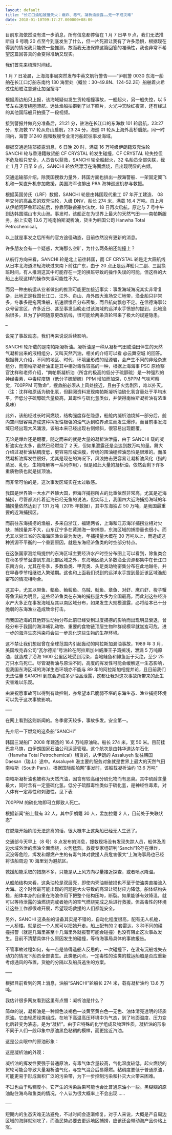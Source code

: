 ```yaml
---
layout: default
title: "长江口油船被撞失火：爆炸、毒气、凝析油泄露……无一不成灾难"
date: 2018-01-10T09:17:27.000000+08:00
---
```


目前东海依然没有进一步消息，所有信息都停留在 1 月 7 日早 9 点，我们无法推断自 6 号晚 20 点至今到底发生了什么，但一片死寂让我有了许多恐惧，根据现在得到的情况我只能做一些推测，故而我无法保障这篇回答的准确性，我也非常不希望这篇回答真的会变得准确又现实。

我们首先来梳理时间线。

1 月 7 日凌晨，上海海事局突然发布中英文航行警告——“沪航警 0030 东海一船舶在长江口灯船东南约 130 海里处（概位：30-49.8N、124-52.2E）船舶着火希过往船舶注意避让加强搜寻”

根据周边船只上报，该海域疑似发生货轮相撞事故，一船起火，另一船失控，以 5 节左右速度绕圈漂航。远处渔船拍摄到了以下照片，火光冲天映红夜空，还有经过的其他国际船只拍摄了一段视频。

接到警报并做充分准备后，21:21 分，驻泊在长江口的东海救 101 轮启航，23:27 分，东海救 117 轮从舟山启航，23:24 分，海巡 01 轮从上海外高桥启航，同一时间内，海警 31240 舰和数艘专业清污船赶往事发海域。

根据交通运输部披露消息，6 日晚 20 时，满载 16 万吨级伊朗籍双壳油轮 SANCHI 轮与香港籍散货船 CF CRYSTAL 轮发生碰撞，CF CRYSTAL 轮失控但不危及船只安全，人员皆以获救，SANCHI 轮全船起火，32 名船员全部失联，截止 1 月 7 日早 9 点，SANCHI 轮依然漂浮在海面燃烧，且出现明显的右倾。

交通运输部介绍，除我国搜救力量外，韩国方面也排出一艘海警船、一架固定翼飞机和一架直升机参加救援，美国海军也排出 P8A 海神巡逻机参与救援。

根据英国劳氏（LRF）数据，SANCHI 轮是由韩国现代重工 07 年开工建造、 08 年交付的高品质的双壳油轮，入级 DNV，船长 274 米，满载 16.4 万吨。自上月从伊朗阿萨鲁耶起航后，停靠阿联酋豪尔法坎，18 日再次启航，原定与 7 号中午到达韩国瑞山市大山港。事发时，该船正在为世界上最大的天然气田——南帕斯服务，船上实载 13.6 万吨南帕斯凝析油，货主为韩国公司 Hanwha Total Petrochemical。

以上就是事发之后所有的官方途径动态，目前依然没有更新的消息。

许多朋友会有一个疑惑，大海那么空旷，为什么两条船还能撞上？

从航行方向来看，SANCHI 轮是北上前往韩国，而 CF CRYSTAL 轮是走大圆航线从日本北海道津轻海峡过来南下前往广东，由于 20 点正是远洋船只二副、三副换班时间，有人推测这其中可能存在一定的换班导致的操作失误的可能，但这样的大船上出现这样的操作失误可能性不大。

而另一种由航运从业者做出的推测可能更加接近事实：事发海域海况其实非常复杂，此地正是我国长江口、江外、舟山、舟外四大渔场交汇地带，渔业船只非常多，冬季多是拖网渔船，航速很慢且分布密集，而且航向飘忽不定。在信德海事公众号留言区，许多近日、甚至事发当晚走过该海域的远洋水手愤怒的提到，此地渔船很多，且为了护网随意更改航线，很可能给两条货轮带来了极大的规避隐患。

–

说完了事故动态，我们再来说说后续影响。

SANCHI 轮所载的是南帕斯凝析油。凝析油是一种从凝析气田或油田伴生的天然气凝析出来的液相组分，又叫天然汽油，相关的介绍可以看 @云舞空城 的回答。根据舞大介绍，不同的地区、时代、环境里形成的烃源岩，会产生不同的非烃杂志组分，而南帕斯凝析油正是其中相对毒性较高的一种，根据上海海事 PSC 原检察官沈祥和老师介绍，“南帕斯凝析油（所含的极高的低分子硫醇硫）是一种强烈的神经毒素，中毒程度随（低分子硫醇硫）PPM 增加而加深，0.5PPM 气味可察觉，700PPM 可致命”，搜救船必须从上风处接近，且由于火势剧烈，难以扑灭。（注：沈祥和原话为硫化氢，但翻阅资料发现南帕斯凝析油硫化氢含量处于平均水平，但低分子硫醇硫含量极高，其毒性与硫化氢类似，并使得南帕斯凝析油有浓重臭味）

此外，该船经过长时间燃烧，结构强度存在隐患，船舱内凝析油烧掉一部分后，舱内空间很容易造成这种挥发性极强的油气达到临界点进而发生爆炸。而目前事发海域已经出现大风涌浪，该船本来已经出现右侧倾斜，很容易出现翻覆。

无论是爆炸还是翻覆，随之而来的就是大量的凝析油泄露，由于 SANCHI 载的凝析油实在太多，虽然已经燃烧了 2 天，但如果泄露还是会达到数万吨的量。舞大介绍过凝析油粘稠度低，更容易形成油膜，传统的围油栅控油恐怕是很难的。而虽然凝析油挥发性很好，尤其是现在的海况下，风浪拍击更容易让凝析油风化（指的蒸发、乳化、生物降解等一系列作用），但是如此大量的凝析油，依然会剩下许多重质物质也就是拔顶油。

而非常可怕的是，这次事发区域实在太过敏感。

我国是世界第一大水产养殖大国，但海洋捕捞所占的比重依然非常高，尤其是近海捕捞，尽管都流传着近海已经无鱼的说法，但实际上，我国四大近海捕捞海域的年捕捞量依然达到了 131 万吨（2015 年数据），其中东海独占 50 万吨，是我国最重要的近海捕捞区。

而前往东海捕捞的渔船，多来自浙江，福建两省，上海和江苏海洋捕捞业相对欠缺，捕捞量并不大，山东辽宁多在黄渤海一带捕捞，东海区域的捕捞量也很小。而尤其以浙江省的东海海区渔业最为发达，年捕捞量大概在 30 万吨以上，而造成这种资源不平衡的一个重要原因，就是东海经济鱼类的时空部分特点。

在这张国家测绘局提供的东海区域主要经济水产时空分布图上可以看到，除鱼类会在秋冬季节洄游到东海北部区域之外，东海地区绝大多数渔业资源都集中在长江口东南方向，尤其在冬季，多数鱼类、甲壳类、头足类动物密集分布在此地越冬，并在早春季节相继进入繁殖期。这也和上面我们说到的远洋水手提到最近该区域渔船密布的情况相吻合。

这其中，尤其以带鱼、鲳鱼、鲐鲅鱼、乌贼、鱿鱼、章鱼、对虾、鹰爪虾、梭子蟹等鱼汛较为明显，这些经济鱼类在东海的捕捞量大多为全国最高，而此刻这些经济水产大多正在事发海域及其以南区域分布，如果发生大规模泄露，必将给本已十分脆弱的东海渔业造成致命打击。

而我国近海的其他野生动物分布此前已经受到过度捕捞的影响而出现明显衰退，曾经分布于我国的海洋哺乳动物、重要的食物链顶层生物种群规模早就岌岌可危，进一步的海洋生态污染将会进一步恶化这些生物的生存环境。

这不禁让我们想起曾在全球范围内引起轰动的阿拉斯加漏油事故，1989 年 3 月，美国埃克森公司“瓦尔德斯”号油轮在阿拉斯加州威廉王子湾搁浅，泄漏 5 万吨原油，就造成了沿海 1600 公里区域受到污染，当地鲑鱼和鲱鱼近于灭绝，至少 25 万只水鸟死亡。尽管凝析油与原油不同，高度的挥发性可能会缓解这一生态影响，但我国东海区域的海洋生态环境亦不能与 89 年的阿拉斯加相提并论，且目前我们无法估量 SANCHI 到底会造成多少油品泄露，这都让我对这次事故所带来的此生灾害难以乐观。

由衷祝愿事故可以得到有效控制，亦希望本已脆弱不堪的东海生态、渔业捕捞环境可以免于这次事故影响。

—–

在网上看到这则新闻的。冬季雾天较多，事故多发。安全第一。

先介绍一下燃烧的这条船”SANCHI”

韩国三湖船厂 2008 年建造的 16.4 万吨原油轮。船长 274 米，宽 50 米。目前挂巴拿马旗，由伊朗国家石油公司运营管理。这个航次是由韩华道达尔石化（Hanwha Total Petrochemical）租赁的，从伊朗的 Assaluyeh 驶往韩国 Daesan（瑞山）途中。Assaluyeh 港主要的服务对象就是世界上最大的天然气田南帕斯（South Pars）。根据国际船舶网”事发时，该船载凝析油约 13.6 万吨“

南帕斯凝析油也被称为天然汽油，因含有较高组分硫化物而有恶臭。其中硫醇含量最大，同时含有一定量硫化氢。低分子硫醇毒性类似于硫化氢，是神经性毒素，对人体有一定毒性和刺激性。见下表

700PPM 的硫化物即可立即致人死亡。

根据新闻“船上载有 32 人，其中伊朗籍 30 人，孟加拉籍 2 人，目前处于失联状态”

在燃烧开始阶段无法逃离的话，很大概率上这条船已经无人生还了。

交通部今天早上（8 号）8 点发布的消息，搜救现场没有发现失踪人员，船体及周边水域外泄的燃油全面燃烧，火势猛烈。救援专家组研判”Sanchi“轮存在爆炸，沉没等危险，挥发和爆燃产生的有毒气体对救援人员危害很大“上海海事局也已经将该船周边 10 海里划为避航区。

救援船能采取的措施不多，只能是从上风方向尽量接近探查，或者喷水降温。

从船舶结构来看，这条油轮是双层壳，即使内壳油舱破损也不至于使油类直接流入大海。这个时候最可能出现的问题是大火导致的高温让钢材应力降低，船体结构失稳，船体本身的自重在海浪作用下把整个结构压垮，断裂。如果能够有效降温，就可以等待泄露的油燃烧完或者舱内的空气燃烧完成之后进行救援。但高毒性的环境让这些工作都很难开展，希望现场救援的人们都能安全。

另外，SANCHI 这条船的设备其实是不错的，自动化程度很高，配有无人机舱，一人桥楼。就是说一个人就可以把她开走。船上配有的 2 套雷达，3 种不同的碰撞报警（就是几海里甚至十几海里外就报警可能会碰撞）也没有阻止这次事故发生。目前不清楚具体什么原因发生的碰撞，等待海事局具体的事故报告。

不管事故过程如何，有一点是值得造船人反思的，一次碰撞下，在没有沉船或失去动力的情况下船员全部丧生。此类低闪点，一定毒性的油类的载运船舶是否应重新考虑通风的布置，货舱的分隔以及船员逃生的方案。

—–

根据目前看到的网上消息，油船“SANCHI”轮船长 274 米，载有凝析油约 13.6 万吨。

我估计很多网友看到这里有点懵：凝析油是什么？

简单的说，凝析油是一种颜色淡褐色—淡黄至黄白色—无色、油体清亮透明的轻质原油。它由轻质烃类组成，在地下高温高压环境中为气态，到了地面温度、压力变化后转变为液态，是为“凝析”。由于它特殊的化学组成及物理性质，凝析油的形象不同于人们一般印象中原油黑色粘稠的模样，而更接近汽油。

这是公众眼中的原油形象：

这是凝析油的外观：

凝析油的挥发性要强于普通原油，有毒气体含量较高，气化温度较低，起火燃烧的货轮可能会导致大量凝析油气化，与空气混合后易爆燃。粘稠度要低于普通原油，可能更易于形成面积广泛的污染带，为下一步控制污染和扑灭大火带来困难。

不过也由于粘稠度小，它产生的污染后果可能也会比普通原油小一些。黑糊糊的原油黏住海鸟和鱼类的情况，个人认为很大概率上不会出现……

—-

短期内的生态灾难无法避免，不过时间会逐渐修复。对于人来说，大概是产自周边区域的海鲜就别吃了，而渔民势必要去更远地区捕捞，应该还会带动海产品价格上涨。

